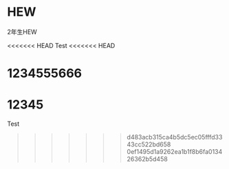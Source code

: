 # HEW
2年生HEW

<<<<<<< HEAD
Test
<<<<<<< HEAD

1234555666
=======
12345
=======
Test
>>>>>>> d483acb315ca4b5dc5ec05fffd3343cc522bd658
>>>>>>> 0ef1495d1a9262ea1b1f8b6fa013426362b5d458
